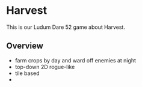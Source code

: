 # Harvest
This is our Ludum Dare 52 game about Harvest.

## Overview
- farm crops by day and ward off enemies at night
- top-down 2D rogue-like
- tile based
- 